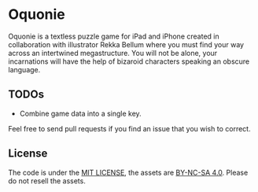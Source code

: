# Oquonie

Oquonie is a textless puzzle game for iPad and iPhone created in collaboration with illustrator Rekka Bellum where you must find your way across an intertwined megastructure. You will not be alone, your incarnations will have the help of bizaroid characters speaking an obscure language.

## TODOs

- Combine game data into a single key.

Feel free to send pull requests if you find an issue that you wish to correct.

## License

The code is under the [MIT LICENSE](LICENSE.md), the assets are [BY-NC-SA 4.0](http://wiki.xxiivv.com/license). Please do not resell the assets.
